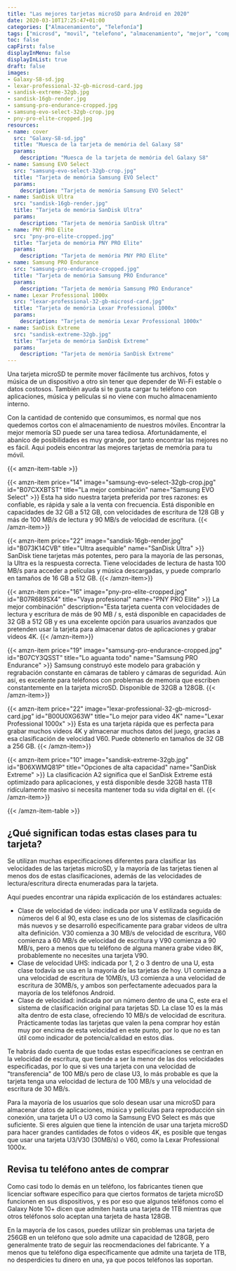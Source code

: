 ```yaml
---
title: "Las mejores tarjetas microSD para Android en 2020"
date: 2020-03-10T17:25:47+01:00
categories: ["Almacenamiento", "Telefonía"]
tags: ["microsd", "movil", "telefono", "almacenamiento", "mejor", "compra", "sandisk", "samsung"]
toc: false
capFirst: false
displayInMenu: false
displayInList: true
draft: false
images:
- Galaxy-S8-sd.jpg
- lexar-professional-32-gb-microsd-card.jpg
- sandisk-extreme-32gb.jpg
- sandisk-16gb-render.jpg
- samsung-pro-endurance-cropped.jpg
- samsung-evo-select-32gb-crop.jpg
- pny-pro-elite-cropped.jpg
resources:
- name: cover
  src: "Galaxy-S8-sd.jpg"
  title: "Muesca de la tarjeta de memória del Galaxy S8"
  params:
    description: "Muesca de la tarjeta de memória del Galaxy S8"
- name: Samsung EVO Select
  src: "samsung-evo-select-32gb-crop.jpg"
  title: "Tarjeta de memória Samsung EVO Select"
  params:
    description: "Tarjeta de memória Samsung EVO Select"
- name: SanDisk Ultra
  src: "sandisk-16gb-render.jpg"
  title: "Tarjeta de memória SanDisk Ultra"
  params:
    description: "Tarjeta de memória SanDisk Ultra"
- name: PNY PRO Elite
  src: "pny-pro-elite-cropped.jpg"
  title: "Tarjeta de memória PNY PRO Elite"
  params:
    description: "Tarjeta de memória PNY PRO Elite"
- name: Samsung PRO Endurance
  src: "samsung-pro-endurance-cropped.jpg"
  title: "Tarjeta de memória Samsung PRO Endurance"
  params:
    description: "Tarjeta de memória Samsung PRO Endurance"
- name: Lexar Professional 1000x
  src: "lexar-professional-32-gb-microsd-card.jpg"
  title: "Tarjeta de memória Lexar Professional 1000x"
  params:
    description: "Tarjeta de memória Lexar Professional 1000x"
- name: SanDisk Extreme
  src: "sandisk-extreme-32gb.jpg"
  title: "Tarjeta de memória SanDisk Extreme"
  params:
    description: "Tarjeta de memória SanDisk Extreme"
---
```


Una tarjeta microSD te permite mover fácilmente tus archivos, fotos y música de un dispositivo a otro sin tener que depender de Wi-Fi estable o datos costosos. También ayuda si te gusta cargar tu teléfono con aplicaciones, música y películas si no viene con mucho almacenamiento interno.

<!--more-->

Con la cantidad de contenido que consumimos, es normal que nos quedemos cortos con el almacenamiento de nuestros móviles. Encontrar la mejor memoría SD puede ser una tarea tediosa. Afortunádamente, el abaníco de posibilidades es muy grande, por tanto encontrar las mejores no es fácil. Aqui podeis encontrar las mejores tarjetas de memória para tu móvil.

{{< amzn-item-table >}}

{{< amzn-item price="14" image="samsung-evo-select-32gb-crop.jpg" id="B07CXXBTST" title="La mejor combinación" name="Samsung EVO Select" >}} Esta ha sido nuestra tarjeta preferida por tres razones: es confiable, es rápida y sale a la venta con frecuencia. Está disponible en capacidades de 32 GB a 512 GB, con velocidades de escritura de 128 GB y más de 100 MB/s de lectura y 90 MB/s de velocidad de escritura. {{< /amzn-item>}}

{{< amzn-item price="22" image="sandisk-16gb-render.jpg" id="B073K14CVB" title="Ultra asequible" name="SanDisk Ultra" >}} SanDisk tiene tarjetas más potentes, pero para la mayoría de las personas, la Ultra es la respuesta correcta. Tiene velocidades de lectura de hasta 100 MB/s para acceder a películas y música descargadas, y puede comprarlo en tamaños de 16 GB a 512 GB. {{< /amzn-item>}}

{{< amzn-item price="16" image="pny-pro-elite-cropped.jpg" id="B07R689SX4" title="Vaya profesional" name="PNY PRO Elite" >}} La mejor combinación" description="Esta tarjeta cuenta con velocidades de lectura y escritura de más de 90 MB / s, está disponible en capacidades de 32 GB a 512 GB y es una excelente opción para usuarios avanzados que pretenden usar la tarjeta para almacenar datos de aplicaciones y grabar videos 4K. {{< /amzn-item>}}

{{< amzn-item price="19" image="samsung-pro-endurance-cropped.jpg" id="B07CY3QSST" title="Lo aguanta todo" name="Samsung PRO Endurance" >}} Samsung construyó este modelo para grabación y regrabación constante en cámaras de tablero y cámaras de seguridad. Aún así, es excelente para teléfonos con problemas de memoria que escriben constantemente en la tarjeta microSD. Disponible de 32GB a 128GB. {{< /amzn-item>}}

{{< amzn-item price="22" image="lexar-professional-32-gb-microsd-card.jpg" id="B00U0XG63W" title="Lo mejor para video 4K" name="Lexar Professional 1000x" >}} Esta es una tarjeta rápida que es perfecta para grabar muchos videos 4K y almacenar muchos datos del juego, gracias a esa clasificación de velocidad V60. Puede obtenerlo en tamaños de 32 GB a 256 GB. {{< /amzn-item>}}

{{< amzn-item price="10" image="sandisk-extreme-32gb.jpg" id="B06XWMQ81P" title="Opciones de alta capacidad" name="SanDisk Extreme" >}} La clasificación A2 significa que el SanDisk Extreme está optimizado para aplicaciones, y está disponible desde 32GB hasta 1TB ridículamente masivo si necesita mantener toda su vida digital en él. {{< /amzn-item>}}

{{< /amzn-item-table >}}

## ¿Qué significan todas estas clases para tu tarjeta?

Se utilizan muchas especificaciones diferentes para clasificar las velocidades de las tarjetas microSD, y la mayoría de las tarjetas tienen al menos dos de estas clasificaciones, además de las velocidades de lectura/escritura directa enumeradas para la tarjeta.

Aquí puedes encontrar una rápida explicación de los estándares actuales:

* Clase de velocidad de video: indicada por una V estilizada seguida de números del 6 al 90, esta clase es uno de los sistemas de clasificación más nuevos y se desarrolló específicamente para grabar videos de ultra alta definición. V30 comienza a 30 MB/s de velocidad de escritura, V60 comienza a 60 MB/s de velocidad de escritura y V90 comienza a 90 MB/s, pero a menos que tu teléfono de alguna manera grabe video 8K, probablemente no necesites una tarjeta V90.
* Clase de velocidad UHS: indicada por 1, 2 o 3 dentro de una U, esta clase todavía se usa en la mayoría de las tarjetas de hoy. U1 comienza a una velocidad de escritura de 10MB/s, U3 comienza a una velocidad de escritura de 30MB/s, y ambos son perfectamente adecuados para la mayoría de los teléfonos Android.
* Clase de velocidad: indicada por un número dentro de una C, este era el sistema de clasificación original para tarjetas SD. La clase 10 es la más alta dentro de esta clase, ofreciendo 10 MB/s de velocidad de escritura. Prácticamente todas las tarjetas que valen la pena comprar hoy están muy por encima de esta velocidad en este punto, por lo que no es tan útil como indicador de potencia/calidad en estos días.

Te habrás dado cuenta de que todas estas especificaciones se centran en la velocidad de escritura, que tiende a ser la menor de las dos velocidades especificadas, por lo que si ves una tarjeta con una velocidad de "transferencia" de 100 MB/s pero de clase U3, lo más probable es que la tarjeta tenga una velocidad de lectura de 100 MB/s y una velocidad de escritura de 30 MB/s.

Para la mayoría de los usuarios que solo desean usar una microSD para almacenar datos de aplicaciones, música y películas para reproducción sin conexión,  una tarjeta U1 o U3 como la Samsung EVO Select es más que suficiente. Si eres alguien que tiene la intención de usar una tarjeta microSD para hacer grandes cantidades de fotos o videos 4K, es posible que tengas que usar una tarjeta U3/V30 (30MB/s) o V60, como la Lexar Professional 1000x.

## Revisa tu teléfono antes de comprar

Como casi todo lo demás en un teléfono, los fabricantes tienen que licenciar software específico para que ciertos formatos de tarjeta microSD funcionen en sus dispositivos, y es por eso que algunos teléfonos como el Galaxy Note 10+ dicen que admiten hasta una tarjeta de 1TB mientras que otros teléfonos solo aceptan una tarjeta de hasta 128GB.

En la mayoría de los casos, puedes utilizar sin problemas una tarjeta de 256GB en un teléfono que solo admite una capacidad de 128GB, pero generalmente trato de seguir las reocmendaciones del fabricante. Y a menos que tu teléfono diga específicamente que admite una tarjeta de 1TB, no desperdicies tu dinero en una, ya que pocos teléfonos las soportan.